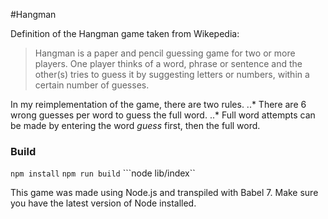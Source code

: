 #Hangman

Definition of the Hangman game taken from Wikepedia:
>Hangman is a paper and pencil guessing game for two or more players. One player thinks of a word, phrase or sentence and the other(s) tries to guess it by suggesting letters or numbers, within a certain number of guesses.

In my reimplementation of the game, there are two rules.
..* There are 6 wrong guesses per word to guess the full word.
..* Full word attempts can be made by entering the word _guess_ first, then the full word.

### Build
```npm install```
```npm run build```
```node lib/index``

This game was made using Node.js and transpiled with Babel 7. Make sure you have the latest version of Node installed.